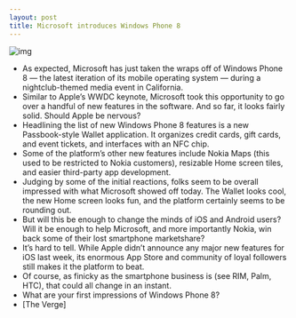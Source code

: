 ```yaml
---
layout: post
title: Microsoft introduces Windows Phone 8
---
```

![img]()
* As expected, Microsoft has just taken the wraps off of Windows Phone 8 — the latest iteration of its mobile operating system — during a nightclub-themed media event in California.
* Similar to Apple’s WWDC keynote, Microsoft took this opportunity to go over a handful of new features in the software. And so far, it looks fairly solid. Should Apple be nervous?
* Headlining the list of new Windows Phone 8 features is a new Passbook-style Wallet application. It organizes credit cards, gift cards, and event tickets, and interfaces with an NFC chip.
* Some of the platform’s other new features include Nokia Maps (this used to be restricted to Nokia customers), resizable Home screen tiles, and easier third-party app development.
* Judging by some of the initial reactions, folks seem to be overall impressed with what Microsoft showed off today. The Wallet looks cool, the new Home screen looks fun, and the platform certainly seems to be rounding out.
* But will this be enough to change the minds of iOS and Android users? Will it be enough to help Microsoft, and more importantly Nokia, win back some of their lost smartphone marketshare?
* It’s hard to tell. While Apple didn’t announce any major new features for iOS last week, its enormous App Store and community of loyal followers still makes it the platform to beat.
* Of course, as finicky as the smartphone business is (see RIM, Palm, HTC), that could all change in an instant.
* What are your first impressions of Windows Phone 8?
* [The Verge]

